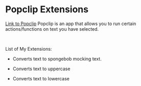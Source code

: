 # Popclip Extensions

[Link to Popclip](https://pilotmoon.com/popclip/)
Popclip is an app that allows you to run certain actions/functions on text you have selected.

<br>

List of My Extensions:

- Converts text to spongebob mocking text.

- Converts text to uppercase

- Converts text to lowercase
